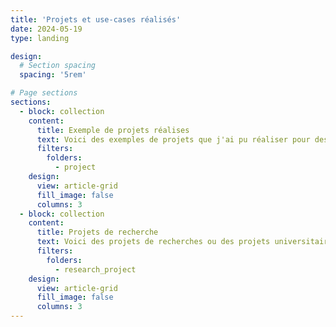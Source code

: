 ```yaml
---
title: 'Projets et use-cases réalisés'
date: 2024-05-19
type: landing

design:
  # Section spacing
  spacing: '5rem'

# Page sections
sections:
  - block: collection
    content:
      title: Exemple de projets réalises
      text: Voici des exemples de projets que j'ai pu réaliser pour des entreprises et des clients.
      filters:
        folders:
          - project
    design:
      view: article-grid
      fill_image: false
      columns: 3
  - block: collection
    content:
      title: Projets de recherche
      text: Voici des projets de recherches ou des projets universitaires auquel j'ai participé.
      filters:
        folders:
          - research_project
    design:
      view: article-grid
      fill_image: false
      columns: 3
---
```

